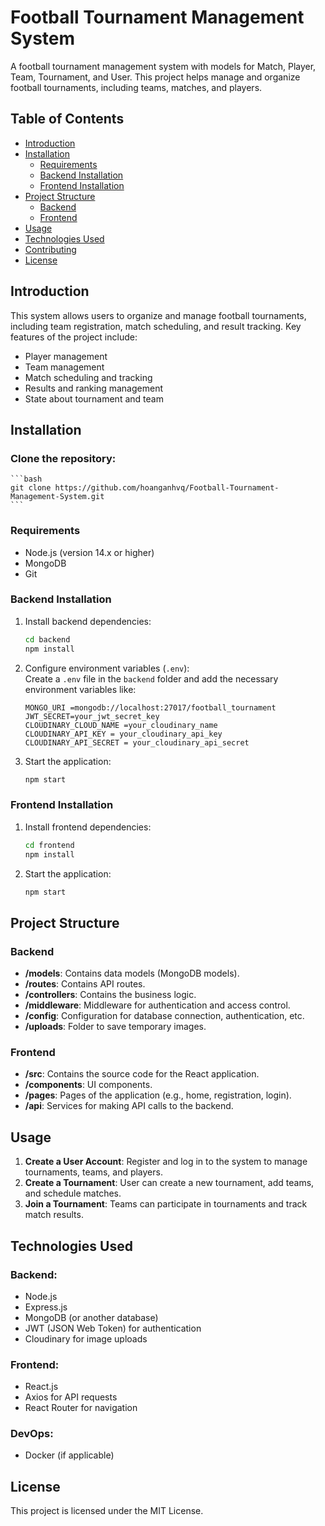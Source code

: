 # Football Tournament Management System

A football tournament management system with models for Match, Player, Team, Tournament, and User. This project helps manage and organize football tournaments, including teams, matches, and players.

## Table of Contents

- [Introduction](#introduction)
- [Installation](#installation)
  - [Requirements](#requirements)
  - [Backend Installation](#backend-installation)
  - [Frontend Installation](#frontend-installation)
- [Project Structure](#project-structure)
  - [Backend](#backend)
  - [Frontend](#frontend)
- [Usage](#usage)
- [Technologies Used](#technologies-used)
- [Contributing](#contributing)
- [License](#license)

## Introduction

This system allows users to organize and manage football tournaments, including team registration, match scheduling, and result tracking. Key features of the project include:

- Player management
- Team management
- Match scheduling and tracking
- Results and ranking management
- State about tournament and team

## Installation

### Clone the repository:
    ```bash
    git clone https://github.com/hoanganhvq/Football-Tournament-Management-System.git
    ```

### Requirements

- Node.js (version 14.x or higher)
- MongoDB 
- Git 

### Backend Installation

1. Install backend dependencies:
    ```bash
    cd backend
    npm install
    ```

2. Configure environment variables (`.env`):  
    Create a `.env` file in the `backend` folder and add the necessary environment variables like:
    ```env
    MONGO_URI =mongodb://localhost:27017/football_tournament
    JWT_SECRET=your_jwt_secret_key
    CLOUDINARY_CLOUD_NAME =your_cloudinary_name
    CLOUDINARY_API_KEY = your_cloudinary_api_key
    CLOUDINARY_API_SECRET = your_cloudinary_api_secret
    ```

3. Start the application:
    ```bash
    npm start
    ```

### Frontend Installation

1. Install frontend dependencies:
    ```bash
    cd frontend
    npm install
    ```

3. Start the application:
    ```bash
    npm start
    ```

## Project Structure

### Backend

- **/models**: Contains data models (MongoDB models).
- **/routes**: Contains API routes.
- **/controllers**: Contains the business logic.
- **/middleware**: Middleware for authentication and access control.
- **/config**: Configuration for database connection, authentication, etc.
- **/uploads**: Folder to save temporary images.

### Frontend

- **/src**: Contains the source code for the React application.
- **/components**: UI components.
- **/pages**: Pages of the application (e.g., home, registration, login).
- **/api**: Services for making API calls to the backend.

## Usage

1. **Create a User Account**: Register and log in to the system to manage tournaments, teams, and players.
2. **Create a Tournament**: User can create a new tournament, add teams, and schedule matches.
3. **Join a Tournament**: Teams can participate in tournaments and track match results.

## Technologies Used

### Backend:
- Node.js
- Express.js
- MongoDB (or another database)
- JWT (JSON Web Token) for authentication
- Cloudinary for image uploads

### Frontend:
- React.js
- Axios for API requests
- React Router for navigation

### DevOps:
- Docker (if applicable)

## License

This project is licensed under the MIT License.

